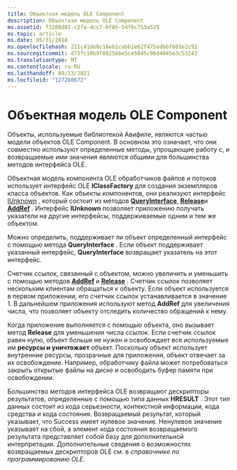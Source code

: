 ```yaml
---
title: Объектная модель OLE Component
description: Объектная модель OLE Component
ms.assetid: f3200d81-c2fa-4cc7-bf85-54f6c753a529
ms.topic: article
ms.date: 05/31/2018
ms.openlocfilehash: 211c41de8c16eb1cabb1e62f475adbbf603e2c92
ms.sourcegitcommit: d75fc10b9f0825bbe5ce5045c90d4045e3c53243
ms.translationtype: MT
ms.contentlocale: ru-RU
ms.lasthandoff: 09/13/2021
ms.locfileid: "127260672"
---
```

# <a name="the-ole-component-object-model"></a>Объектная модель OLE Component

Объекты, используемые библиотекой Авифиле, являются частью модели объектов OLE Component. В основном это означает, что они совместно используют определенные методы, упрощающие работу с, и возвращаемые ими значения являются общими для большинства методов интерфейса OLE.

Объектная модель компонента OLE обработчиков файлов и потоков использует интерфейс OLE **IClassFactory** для создания экземпляров класса объектов. Как объекты компонентов, они реализуют интерфейс [IUnknown](/windows/win32/api/unknwn/nn-unknwn-iunknown) , который состоит из методов [**QueryInterface**](/windows/win32/api/unknwn/nf-unknwn-iunknown-queryinterface(refiid_void)), [**Release**](/windows/win32/api/unknwn/nf-unknwn-iunknown-release)и [**AddRef**](/windows/win32/api/unknwn/nf-unknwn-iunknown-addref) . Интерфейс **IUnknown** позволяет приложению получать указатели на другие интерфейсы, поддерживаемые одним и тем же объектом.

Можно определить, поддерживает ли объект определенный интерфейс с помощью метода **QueryInterface** . Если объект поддерживает указанный интерфейс, **QueryInterface** возвращает указатель на этот интерфейс.

Счетчик ссылок, связанный с объектом, можно увеличить и уменьшить с помощью методов [**AddRef**](/previous-versions//dd757100(v=vs.85)) и [**Release**](/previous-versions//dd757102(v=vs.85)) . Счетчик ссылок позволяет нескольким клиентам обращаться к объекту. Если объект используется в первом приложении, его счетчик ссылок устанавливается в значение 1. В дальнейшем приложения используют метод **AddRef** для увеличения числа, что позволяет объекту отследить количество обращений к нему.

Когда приложение выполняется с помощью объекта, оно вызывает метод **Release** для уменьшения числа ссылок. Если счетчик ссылок равен нулю, объект больше не нужен и освобождает все используемые им **ресурсы и уничтожает** объект. Поскольку объект использует внутренние ресурсы, прозрачные для приложения, объект отвечает за их освобождение. Например, обработчику файла может потребоваться закрыть открытые файлы на диске и освободить буфер памяти при освобождении.

Большинство методов интерфейса OLE возвращают дескрипторы результатов, определенные с помощью типа данных **HRESULT** . Этот тип данных состоит из кода серьезности, контекстной информации, кода средства и кода состояния. Возвращаемый результат, который указывает, что Success имеет нулевое значение. Ненулевое значение указывает на сбой, а элемент кода состояния возвращаемого результата представляет собой базу для дополнительной интерпретации. Дополнительные сведения о возможностях возвращаемых дескрипторов OLE см. в *справочнике по программированию OLE*.

 

 
